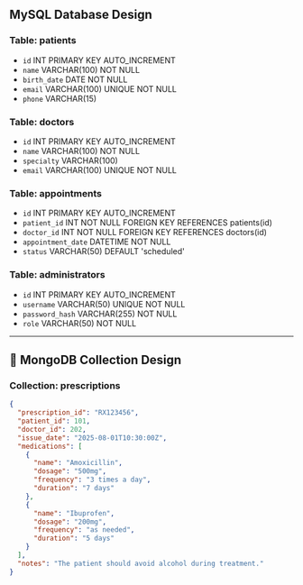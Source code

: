 ## MySQL Database Design

### Table: patients
- `id` INT PRIMARY KEY AUTO_INCREMENT  
- `name` VARCHAR(100) NOT NULL  
- `birth_date` DATE NOT NULL  
- `email` VARCHAR(100) UNIQUE NOT NULL  
- `phone` VARCHAR(15)  

### Table: doctors
- `id` INT PRIMARY KEY AUTO_INCREMENT  
- `name` VARCHAR(100) NOT NULL  
- `specialty` VARCHAR(100)  
- `email` VARCHAR(100) UNIQUE NOT NULL  

### Table: appointments
- `id` INT PRIMARY KEY AUTO_INCREMENT  
- `patient_id` INT NOT NULL FOREIGN KEY REFERENCES patients(id)  
- `doctor_id` INT NOT NULL FOREIGN KEY REFERENCES doctors(id)  
- `appointment_date` DATETIME NOT NULL  
- `status` VARCHAR(50) DEFAULT 'scheduled'  

### Table: administrators
- `id` INT PRIMARY KEY AUTO_INCREMENT  
- `username` VARCHAR(50) UNIQUE NOT NULL  
- `password_hash` VARCHAR(255) NOT NULL  
- `role` VARCHAR(50) NOT NULL  

---

## 📄 MongoDB Collection Design

### Collection: prescriptions

```json
{
  "prescription_id": "RX123456",
  "patient_id": 101,
  "doctor_id": 202,
  "issue_date": "2025-08-01T10:30:00Z",
  "medications": [
    {
      "name": "Amoxicillin",
      "dosage": "500mg",
      "frequency": "3 times a day",
      "duration": "7 days"
    },
    {
      "name": "Ibuprofen",
      "dosage": "200mg",
      "frequency": "as needed",
      "duration": "5 days"
    }
  ],
  "notes": "The patient should avoid alcohol during treatment."
}
